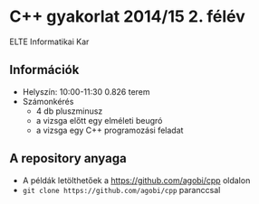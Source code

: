 # C++ gyakorlat 2014/15 2. félév
ELTE Informatikai Kar

## Információk
 - Helyszín: 10:00-11:30 0.826 terem
 - Számonkérés
    - 4 db pluszminusz
    - a vizsga előtt egy elméleti beugró
    - a vizsga egy C++ programozási feladat

## A repository anyaga
  - A példák letölthetőek a https://github.com/agobi/cpp oldalon
  - `git clone https://github.com/agobi/cpp` paranccsal
